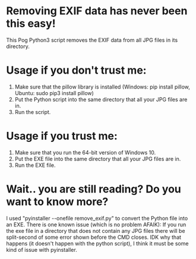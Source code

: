 # Removing EXIF data has never been this easy!
This Pog Python3 script removes the EXIF data from all JPG files in its directory.

# Usage if you don't trust me:

1. Make sure that the pillow library is installed (Windows: pip install pillow, Ubuntu: sudo pip3 install pillow)
2. Put the Python script into the same directory that all your JPG files are in.
3. Run the script.


# Usage if you trust me:

1. Make sure that you run the 64-bit version of Windows 10.
2. Put the EXE file into the same directory that all your JPG files are in.
3. Run the EXE file.


# Wait.. you are still reading? Do you want to know more?

I used "pyinstaller --onefile remove_exif.py" to convert the Python file into an EXE.
There is one known issue (which is no problem AFAIK):
If you run the exe file in a directory that does not contain any JPG files there will be 
split-second of some error shown before the CMD closes. IDK why that happens (it doesn't happen with the python script), I think it must be some kind of issue with pyinstaller. 

